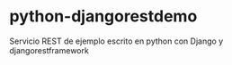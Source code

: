 # python-djangorestdemo
Servicio REST de ejemplo escrito en python con Django y djangorestframework
